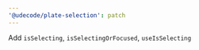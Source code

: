 ```yaml
---
'@udecode/plate-selection': patch
---
```


Add `isSelecting`, `isSelectingOrFocused`, `useIsSelecting`
